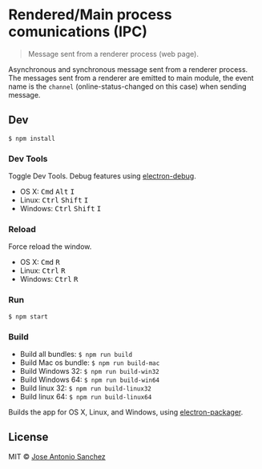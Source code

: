 # Rendered/Main process comunications (IPC)

> Message sent from a renderer process (web page).

Asynchronous and synchronous message sent from a renderer process. The messages sent from a renderer are emitted to main module, the event name is the `channel` (online-status-changed on this case) when sending message. 


## Dev

```
$ npm install
```

### Dev Tools

Toggle Dev Tools. Debug features using [electron-debug](https://github.com/sindresorhus/electron-debug).

- OS X: <kbd>Cmd</kbd> <kbd>Alt</kbd> <kbd>I</kbd>
- Linux: <kbd>Ctrl</kbd> <kbd>Shift</kbd> <kbd>I</kbd>
- Windows: <kbd>Ctrl</kbd> <kbd>Shift</kbd> <kbd>I</kbd>

### Reload

Force reload the window.

- OS X: <kbd>Cmd</kbd> <kbd>R</kbd>
- Linux: <kbd>Ctrl</kbd> <kbd>R</kbd>
- Windows: <kbd>Ctrl</kbd> <kbd>R</kbd>

### Run

```
$ npm start
```

### Build

- Build all bundles: `$ npm run build`
- Build Mac os bundle: `$ npm run build-mac`
- Build Windows 32: `$ npm run build-win32`
- Build Windows 64: `$ npm run build-win64`
- Build linux 32: `$ npm run build-linux32`
- Build linux 64: `$ npm run build-linux64`

Builds the app for OS X, Linux, and Windows, using [electron-packager](https://github.com/maxogden/electron-packager).


## License

MIT © [Jose Antonio Sanchez](https://github.com/jasancheg)
